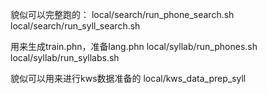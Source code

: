 貌似可以完整跑的：
local/search/run_phone_search.sh
local/search/run_syll_search.sh

用来生成train.phn，准备lang.phn
local/syllab/run_phones.sh
local/syllab/run_syllabs.sh

貌似可以用来进行kws数据准备的
local/kws_data_prep_syll